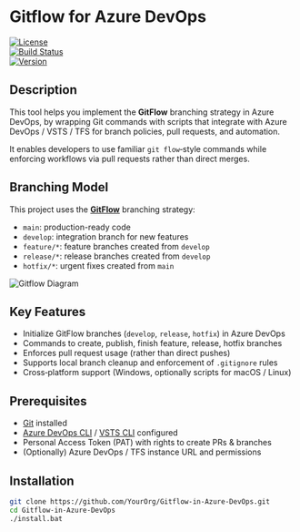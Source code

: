 # Gitflow for Azure DevOps

[![License](https://img.shields.io/badge/license-Apache%202.0-blue.svg)](LICENSE)  
[![Build Status](https://img.shields.io/badge/build-not%20configured-lightgrey)](link-to-ci)  
[![Version](https://img.shields.io/badge/version-1.0.0-blue.svg)](releases)  

## Description

This tool helps you implement the **GitFlow** branching strategy in Azure DevOps, by wrapping Git commands with scripts that integrate with Azure DevOps / VSTS / TFS for branch policies, pull requests, and automation.

It enables developers to use familiar `git flow`‑style commands while enforcing workflows via pull requests rather than direct merges.

## Branching Model

This project uses the [**GitFlow**](https://www.atlassian.com/git/tutorials/comparing-workflows/gitflow-workflow) branching strategy:

- `main`: production-ready code
- `develop`: integration branch for new features
- `feature/*`: feature branches created from `develop`
- `release/*`: release branches created from `develop`
- `hotfix/*`: urgent fixes created from `main`

![Gitflow Diagram](https://nvie.com/img/git-model@2x.png)

## Key Features

- Initialize GitFlow branches (`develop`, `release`, `hotfix`) in Azure DevOps  
- Commands to create, publish, finish feature, release, hotfix branches  
- Enforces pull request usage (rather than direct pushes)  
- Supports local branch cleanup and enforcement of `.gitignore` rules  
- Cross‑platform support (Windows, optionally scripts for macOS / Linux)  

## Prerequisites

- [Git](https://git-scm.com/downloads) installed  
- [Azure DevOps CLI](https://learn.microsoft.com/en-us/cli/azure/install-azure-cli?view=azure-cli-latest) / [VSTS CLI](https://github.com/Azure/azure-devops-cli-extension/releases/tag/0.1.4) configured  
- Personal Access Token (PAT) with rights to create PRs & branches  
- (Optionally) Azure DevOps / TFS instance URL and permissions  

## Installation

```bash
git clone https://github.com/YourOrg/Gitflow-in-Azure-DevOps.git
cd Gitflow-in-Azure-DevOps
./install.bat
